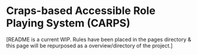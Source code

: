 # Craps-based Accessible Role Playing System (CARPS)

[README is a current WIP. Rules have been placed in the pages directory & this page will be repurposed as a overview/directory of the project.]
